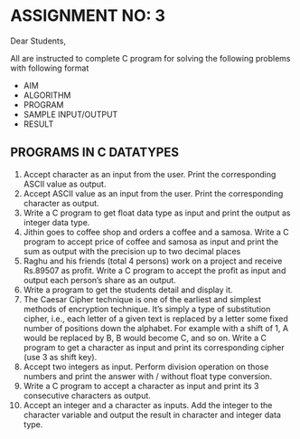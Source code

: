# ASSIGNMENT NO: 3

Dear Students,

All are instructed to complete C program for solving the following problems with following format

-	AIM
-	ALGORITHM
-	PROGRAM
-	SAMPLE INPUT/OUTPUT
-	RESULT

## PROGRAMS IN C DATATYPES

1.	Accept character as an input from the user. Print the corresponding ASCII value as output. 
2.	Accept ASCII value as an input from the user. Print the corresponding character as output. 
3.	Write a C program to get float data type as input and print the output as integer data type.
4.	Jithin goes to coffee shop and orders a coffee and a samosa. Write a C program to accept price of coffee and samosa as input and print the sum as output with the precision up to two decimal places
5.	Raghu and his friends (total 4 persons) work on a project and receive Rs.89507 as profit. Write a C program to accept the profit as input and output each person’s share as an output.
6.	Write a program to get the students detail and display it.
7.	The Caesar Cipher technique is one of the earliest and simplest methods of encryption technique. It’s simply a type of substitution cipher, i.e., each letter of a given text is replaced by a letter some fixed number of positions down the alphabet. For example with a shift of 1, A would be replaced by B, B would become C, and so on. Write a C program to get a character as input and print its corresponding cipher (use 3 as shift key).
8.	Accept two integers as input. Perform division operation on those numbers and print the answer with / without float type conversion. 
9.	Write a C program to accept a character as input and print its 3 consecutive characters as output. 
10.	Accept an integer and a character as inputs. Add the integer to the character variable and output the result in character and integer data type.
       
    	


